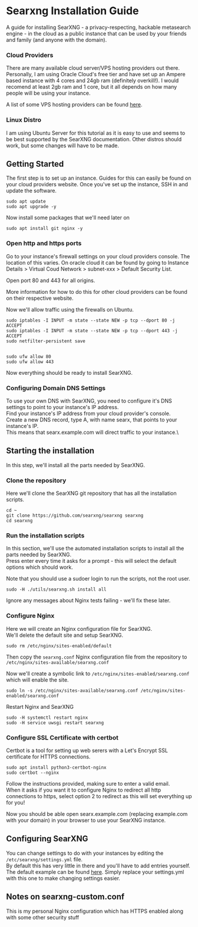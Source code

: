 # Searxng Installation Guide

A guide for installing SearXNG - a privacy-respecting, hackable metasearch engine - in the cloud as a public instance that can be used by your friends and family (and anyone with the domain).

### Cloud Providers

There are many available cloud server/VPS hosting providers out there. Personally, I am using Oracle Cloud's free tier and have set up an Ampere based instance with 4 cores and 24gb ram (definitely overkill!).
I would recomend at least 2gb ram and 1 core, but it all depends on how many people will be using your instance.

A list of some VPS hosting providers can be found [here](https://github.com/dalisoft/awesome-hosting).

### Linux Distro

I am using Ubuntu Server for this tutorial as it is easy to use and seems to be best supported by the SearXNG documentation. Other distros should work, but some changes will have to be made.

## Getting Started

The first step is to set up an instance. Guides for this can easily be found on your cloud providers website.
Once you've set up the instance, SSH in and update the software.

```
sudo apt update
sudo apt upgrade -y
```

Now install some packages that we'll need later on

```
sudo apt install git nginx -y
```

### Open http and https ports

Go to your instance's firewall settings on your cloud providers console. The location of this varies. On oracle cloud it can be found by going to Instance Details > Virtual Coud Network > subnet-xxx > Default Security List.

Open port 80 and 443 for all origins.

More information for how to do this for other cloud providers can be found on their respective website.

Now we'll allow traffic using the firewalls on Ubuntu.

```
sudo iptables -I INPUT -m state --state NEW -p tcp --dport 80 -j ACCEPT
sudo iptables -I INPUT -m state --state NEW -p tcp --dport 443 -j ACCEPT
sudo netfilter-persistent save


sudo ufw allow 80
sudo ufw allow 443
```

Now everything should be ready to install SearXNG.

### Configuring Domain DNS Settings

To use your own DNS with SearXNG, you need to configure it's DNS settings to point to your instance's IP address.\
Find your instance's IP address from your cloud provider's console.\
Create a new DNS record, type A, with name searx, that points to your instance's IP.\
This means that searx.example.com will direct traffic to your instance.\

## Starting the installation

In this step, we'll install all the parts needed by SearXNG.

### Clone the repository

Here we'll clone the SearXNG git repository that has all the installation scripts.

```
cd ~
git clone https://github.com/searxng/searxng searxng
cd searxng
```

### Run the installation scripts

In this section, we'll use the automated installation scripts to install all the parts needed by SearXNG.\
Press enter every time it asks for a prompt - this will select the default options which should work.

Note that you should use a sudoer login to run the scripts, not the root user.

```
sudo -H ./utils/searxng.sh install all
```

Ignore any messages about Nginx tests failing - we'll fix these later.

### Configure Nginx

Here we will create an Nginx configuration file for SearXNG.\
We'll delete the default site and setup SearXNG.

```
sudo rm /etc/nginx/sites-enabled/default
```

Then copy the `searxng.conf` Nginx configuration file from the repository to `/etc/nginx/sites-available/searxng.conf`

Now we'll create a symbolic link to `/etc/nginx/sites-enabled/searxng.conf` which will enable the site.

```
sudo ln -s /etc/nginx/sites-available/searxng.conf /etc/nginx/sites-enabled/searxng.conf
```

Restart Nginx and SearXNG

```
sudo -H systemctl restart nginx
sudo -H service uwsgi restart searxng
```

### Configure SSL Certificate with certbot

Certbot is a tool for setting up web serers with a Let's Encrypt SSL certificate for HTTPS connections.

```
sudo apt install python3-certbot-nginx
sudo certbot --nginx
```

Follow the instructions provided, making sure to enter a valid email.\
When it asks if you want it to configure Nginx to redirect all http connections to https, select option 2 to redirect as this will set everything up for you!

Now you should be able open searx.example.com (replacing example.com with your domain) in your browser to use your SearXNG instance.

## Configuring SearXNG

You can change settings to do with your instances by editing the `/etc/searxng/settings.yml` file.\
By default this has very little in there and you'll have to add entries yourself.\
The default example can be found [here](https://github.com/searxng/searxng/blob/master/searx/settings.yml). Simply replace your settings.yml with this one to make changing settings easier.

## Notes on searxng-custom.conf

This is my personal Nginx configuration which has HTTPS enabled along with some other security stuff